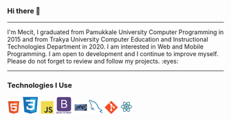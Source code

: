 ### Hi there 👋

<hr/>

<p>I'm Mecit, I graduated from Pamukkale University Computer Programming in 2015 and from Trakya University Computer Education and Instructional Technologies Department in 2020. I am interested in Web and Mobile Programming. I am open to development and I continue to improve myself. Please do not forget to review and follow my projects. :eyes:
</p>

<hr/>

<h3>Technologies I Use</h3>
 <img src = 'https://github.com/myuceturk/myuceturk/blob/main/images/html.svg' width='30'/> <img src = 'https://github.com/myuceturk/myuceturk/blob/main/images/css.svg' height='40'/> <img src = 'https://github.com/myuceturk/myuceturk/blob/main/images/js.svg' width='30'/> <img src = 'https://github.com/myuceturk/myuceturk/blob/main/images/bootstrap.svg' height='40'/> <img src = 'https://github.com/myuceturk/myuceturk/blob/main/images/php.svg' width='30'/> <img src = 'https://github.com/myuceturk/myuceturk/blob/main/images/sql.svg' width='33'/> <img src = 'https://github.com/myuceturk/myuceturk/blob/main/images/git.svg' width='30'/> <img src = 'https://github.com/myuceturk/myuceturk/blob/main/images/react.svg' width='33'/>


<!--
**myuceturk/myuceturk** is a ✨ _special_ ✨ repository because its `README.md` (this file) appears on your GitHub profile.

Here are some ideas to get you started:

- 🔭 I’m currently working on ...
- 🌱 I’m currently learning ...
- 👯 I’m looking to collaborate on ...
- 🤔 I’m looking for help with ...
- 💬 Ask me about ...
- 📫 How to reach me: ...
- 😄 Pronouns: ...
- ⚡ Fun fact: ...
-->

